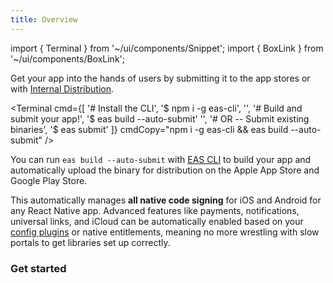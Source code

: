```yaml
---
title: Overview
---
```


import { Terminal } from '~/ui/components/Snippet';
import { BoxLink } from '~/ui/components/BoxLink';

Get your app into the hands of users by submitting it to the app stores or with [Internal Distribution](/build/internal-distribution).

<Terminal cmd={[
'# Install the CLI',
'$ npm i -g eas-cli',
'',
'# Build and submit your app!',
'$ eas build --auto-submit'
'',
'# OR -- Submit existing binaries',
'$ eas submit'
]} cmdCopy="npm i -g eas-cli && eas build --auto-submit" />

You can run `eas build --auto-submit` with [EAS CLI](/eas/index) to build your app and automatically upload the binary for distribution on the Apple App Store and Google Play Store.

This automatically manages **all native code signing** for iOS and Android for any React Native app. Advanced features like payments, notifications, universal links, and iCloud can be automatically enabled based on your [config plugins](/guides/config-plugins.md) or native entitlements, meaning no more wrestling with slow portals to get libraries set up correctly.

### Get started

<BoxLink title="Submitting to the Apple App Store" description="Learn how to submit an iOS/iPadOS app to the Apple App Store from any operating system." href="/submit/ios" />

<BoxLink title="Submitting to the Google Play Store" description="Learn how to submit an Android app to the Google Play Store." href="/submit/android" />

<BoxLink title="Internal Distribution" description="Share your mobile app internally with testers using AdHoc builds." href="/build/internal-distribution" />

<BoxLink title="Publishing websites" description="Export your website and upload to any web host." href="/distribution/publishing-websites" />

<BoxLink title="OTA updates" description="Send over-the-air updates to your users instantly." href="/eas-update/introduction" />
